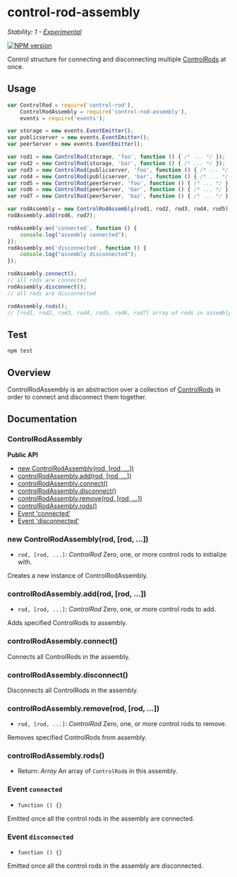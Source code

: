 # control-rod-assembly

_Stability: 1 - [Experimental](https://github.com/tristanls/stability-index#stability-1---experimental)_

[![NPM version](https://badge.fury.io/js/control-rod-assembly.png)](http://npmjs.org/package/control-rod-assembly)

Control structure for connecting and disconnecting multiple [ControlRods](https://github.com/tristanls/control-rod) at once.

## Usage

```javascript
var ControlRod = require('control-rod'),
    ControlRodAssembly = require('control-rod-assembly'),
    events = require('events');

var storage = new events.EventEmitter();
var publicserver = new events.EventEmitter();
var peerServer = new events.EventEmitter();

var rod1 = new ControlRod(storage, 'foo', function () { /* ... */ });
var rod2 = new ControlRod(storage, 'bar', function () { /* ... */ });
var rod3 = new ControlRod(publicserver, 'foo', function () { /* ... */ });
var rod4 = new ControlRod(publicserver, 'bar', function () { /* ... */ });
var rod5 = new ControlRod(peerServer, 'foo', function () { /* ... */ });
var rod6 = new ControlRod(peerServer, 'bar', function () { /* ... */ });
var rod7 = new ControlRod(peerServer, 'baz', function () { /* ... */ });

var rodAssembly = new ControlRodAssembly(rod1, rod2, rod3, rod4, rod5);
rodAssembly.add(rod6, rod7);

rodAssembly.on('connected', function () {
    console.log("assembly connected");
});
rodAssembly.on('disconnected', function () {
    console.log("assembly disconnected");
});

rodAssembly.connect();
// all rods are connected
rodAssembly.disconnect();
// all rods are disconnected

rodAssembly.rods();
// [rod1, rod2, rod3, rod4, rod5, rod6, rod7] array of rods in assembly
```

## Test

    npm test

## Overview

ControlRodAssembly is an abstraction over a collection of [ControlRods](https://github.com/tristanls/control-rod) in order to connect and disconnect them together.

## Documentation

### ControlRodAssembly

**Public API**

  * [new ControlRodAssembly(rod, \[rod, ...\])](#new-controlrodassemblyrod-rod-)
  * [controlRodAssembly.add(rod, \[rod, ...\])](#controlrodassemblyaddrod-rod-)
  * [controlRodAssembly.connect()](#controlrodassemblyconnect)
  * [controlRodAssembly.disconnect()](#controlrodassemblydisconnect)
  * [controlRodAssembly.remove(rod, \[rod, ...\])](#controlrodassemblyremoverod-rod-)
  * [controlRodAssembly.rods()](#controlrodassemblyrods)
  * [Event 'connected'](#event-connected)
  * [Event 'disconnected'](#event-disconnected)

### new ControlRodAssembly(rod, [rod, ...])

  * `rod, [rod, ...]`: _ControlRod_ Zero, one, or more control rods to initialize with.

Creates a new instance of ControlRodAssembly.

### controlRodAssembly.add(rod, [rod, ...])

  * `rod, [rod, ...]`: _ControlRod_ Zero, one, or more control rods to add.

Adds specified ControlRods to assembly.

### controlRodAssembly.connect()

Connects all ControlRods in the assembly.

### controlRodAssembly.disconnect()

Disconnects all ControlRods in the assembly.

### controlRodAssembly.remove(rod, [rod, ...])

  * `rod, [rod, ...]`: _ControlRod_ Zero, one, or more control rods to remove.

Removes specified ControlRods from assembly.

### controlRodAssembly.rods()

  * Return: _Array_ An array of `ControlRod`s in this assembly.

### Event `connected`

  * `function () {}`

Emitted once all the control rods in the assembly are connected.

### Event `disconnected`

  * `function () {}`

Emitted once all the control rods in the assembly are disconnected.
